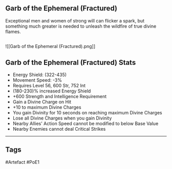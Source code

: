 ## Garb of the Ephemeral (Fractured)
Exceptional men and women of strong will can flicker a spark,
but something much greater is needed to unleash the wildfire of true divine flames.
##
![[Garb of the Ephemeral (Fractured).png]]
## Garb of the Ephemeral (Fractured) Stats
- Energy Shield: (322-435)
- Movement Speed: -3%
- Requires Level 56, 600 Str, 752 Int
- (180-230)% increased Energy Shield
- +600 Strength and Intelligence Requirement
- Gain a Divine Charge on Hit
- +10 to maximum Divine Charges
- You gain Divinity for 10 seconds on reaching maximum Divine Charges
- Lose all Divine Charges when you gain Divinity
- Nearby Allies' Action Speed cannot be modified to below Base Value
- Nearby Enemies cannot deal Critical Strikes


---
## Tags
#Artefact
#PoE1